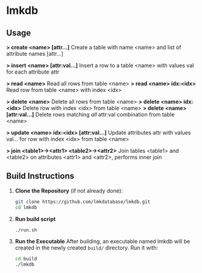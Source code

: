 # lmkdb

## Usage

**> create \<name\> [attr...]** Create a table with name \<name\> and list of attribute names [attr...]

**> insert \<name\> [attr:val...]** Insert a row to a table \<name\> with values val for each attribute attr

**> read \<name\>** Read all rows from table \<name\>
**> read \<name\> idx:\<idx\>** Read row from table \<name\> with index \<idx\>

**> delete \<name\>** Delete all rows from table \<name\>
**> delete \<name\> idx:\<idx\>** Delete row with index \<idx\> from table \<name\>
**> delete \<name\> [attr:val...]** Delete rows matching _all_ attr:val combination from table \<name\>

**> update \<name\> idx:\<idx\> [attr:val...]** Update attributes attr with values val... for row with index \<idx\> from table \<name\>

**> join \<table1\>->\<attr1\> \<table2\>->\<attr2\>** Join tables \<table1\> and \<table2\> on attributes \<attr1\> and \<attr2\>, performs inner join

## Build Instructions

1. **Clone the Repository** (if not already done):
   ```bash
   git clone https://github.com/lmkdatabase/lmkdb.git
   cd lmkdb
   ```
2. **Run build script**

   ```bash
   ./run.sh
   ```

3. **Run the Executable**
   After building, an executable named lmkdb will be created in the newly created `build/` directory.
   Run it with:
   ```bash
   cd build
   ./lmkdb
   ```

